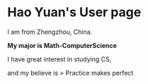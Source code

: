 # Hao Yuan's User page

I am from Zhengzhou, China.

**My major is Math-ComputerScience**

I have great interest in studying CS, 

and my believe is > Practice makes perfect
